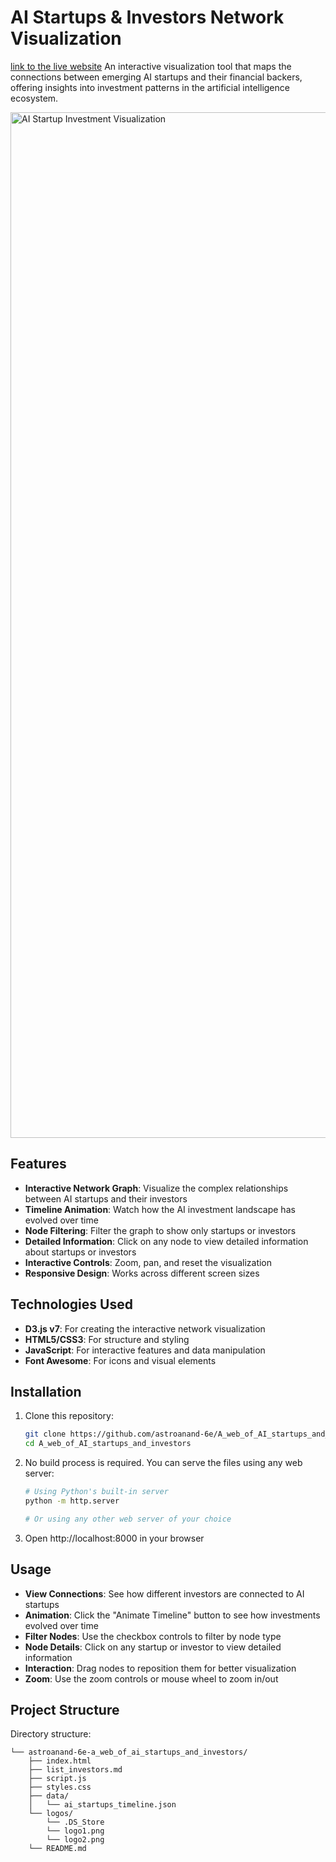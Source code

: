 # AI Startups & Investors Network Visualization
[link to the live website](https://astroanand-6e.github.io/A_web_of_AI_startups_and_investors/)
An interactive visualization tool that maps the connections between emerging AI startups and their financial backers, offering insights into investment patterns in the artificial intelligence ecosystem.

<img width="1641" alt="AI Startup Investment Visualization" src="https://github.com/user-attachments/assets/59780332-b403-4eae-a70a-7bc5997cb817" />


## Features

- **Interactive Network Graph**: Visualize the complex relationships between AI startups and their investors
- **Timeline Animation**: Watch how the AI investment landscape has evolved over time
- **Node Filtering**: Filter the graph to show only startups or investors
- **Detailed Information**: Click on any node to view detailed information about startups or investors
- **Interactive Controls**: Zoom, pan, and reset the visualization
- **Responsive Design**: Works across different screen sizes

## Technologies Used

- **D3.js v7**: For creating the interactive network visualization
- **HTML5/CSS3**: For structure and styling
- **JavaScript**: For interactive features and data manipulation
- **Font Awesome**: For icons and visual elements

## Installation

1. Clone this repository:
   ```bash
   git clone https://github.com/astroanand-6e/A_web_of_AI_startups_and_investors.git
   cd A_web_of_AI_startups_and_investors
   ```

2. No build process is required. You can serve the files using any web server:
   ```bash
   # Using Python's built-in server
   python -m http.server
   
   # Or using any other web server of your choice
   ```

3. Open http://localhost:8000 in your browser

## Usage

- **View Connections**: See how different investors are connected to AI startups
- **Animation**: Click the "Animate Timeline" button to see how investments evolved over time
- **Filter Nodes**: Use the checkbox controls to filter by node type
- **Node Details**: Click on any startup or investor to view detailed information
- **Interaction**: Drag nodes to reposition them for better visualization
- **Zoom**: Use the zoom controls or mouse wheel to zoom in/out

## Project Structure

Directory structure:
```
└── astroanand-6e-a_web_of_ai_startups_and_investors/
    ├── index.html
    ├── list_investors.md
    ├── script.js
    ├── styles.css
    ├── data/
    │   └── ai_startups_timeline.json
    └── logos/
        └── .DS_Store
        └── logo1.png
        └── logo2.png
    └── README.md    
```
